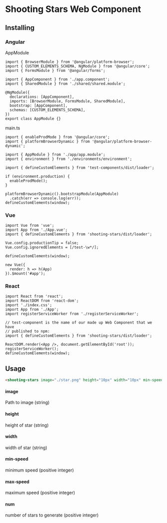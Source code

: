 # Shooting Stars Web Component

## Installing

### Angular

AppModule
```JS
import { BrowserModule } from '@angular/platform-browser';
import { CUSTOM_ELEMENTS_SCHEMA, NgModule } from '@angular/core';
import { FormsModule } from '@angular/forms';

import { AppComponent } from './app.component';
import { SharedModule } from './shared/shared.module';

@NgModule({
  declarations: [AppComponent],
  imports: [BrowserModule, FormsModule, SharedModule],
  bootstrap: [AppComponent],
  schemas: [CUSTOM_ELEMENTS_SCHEMA],
})
export class AppModule {}
```
main.ts
```JS
import { enableProdMode } from '@angular/core';
import { platformBrowserDynamic } from '@angular/platform-browser-dynamic';

import { AppModule } from './app/app.module';
import { environment } from './environments/environment';

import { defineCustomElements } from 'test-components/dist/loader';

if (environment.production) {
  enableProdMode();
}

platformBrowserDynamic().bootstrapModule(AppModule)
  .catch(err => console.log(err));
defineCustomElements(window);
```

### Vue
```JS
import Vue from 'vue';
import App from './App.vue';
import { defineCustomElements } from 'shooting-stars/dist/loader';

Vue.config.productionTip = false;
Vue.config.ignoredElements = [/test-\w*/];

defineCustomElements(window);

new Vue({
  render: h => h(App)
}).$mount('#app');
```

### React
```JS
import React from 'react';
import ReactDOM from 'react-dom';
import './index.css';
import App from './App';
import registerServiceWorker from './registerServiceWorker';

// test-component is the name of our made up Web Component that we have
// published to npm:
import { defineCustomElements } from 'shooting-stars/dist/loader';

ReactDOM.render(<App />, document.getElementById('root'));
registerServiceWorker();
defineCustomElements(window);
```

## Usage

```HTML
<shooting-stars image="./star.png" height="10px" width="10px" min-speed="10" max-speed="50" num="10"></shooting-stars>
```
#### image
Path to image (string)
#### height
height of star (string)
#### width
width of star (string)
#### min-speed
minimum speed (positive integer)
#### max-speed
maximum speed (positive integer)
#### num
number of stars to generate (positive integer)
